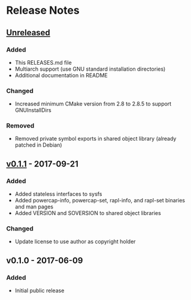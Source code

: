 # Release Notes

## [Unreleased]
### Added
 * This RELEASES.md file
 * Multiarch support (use GNU standard installation directories)
 * Additional documentation in README

### Changed
 * Increased minimum CMake version from 2.8 to 2.8.5 to support GNUInstallDirs

### Removed
 * Removed private symbol exports in shared object library (already patched in Debian)


## [v0.1.1] - 2017-09-21
### Added
 * Added stateless interfaces to sysfs
 * Added powercap-info, powercap-set, rapl-info, and rapl-set binaries and man pages
 * Added VERSION and SOVERSION to shared object libraries

### Changed
 * Update license to use author as copyright holder


## v0.1.0 - 2017-06-09
### Added
 * Initial public release

[Unreleased]: https://github.com/powercap/powercap/compare/v0.1.1...HEAD
[v0.1.1]: https://github.com/powercap/powercap/compare/v0.1.0...v0.1.1
